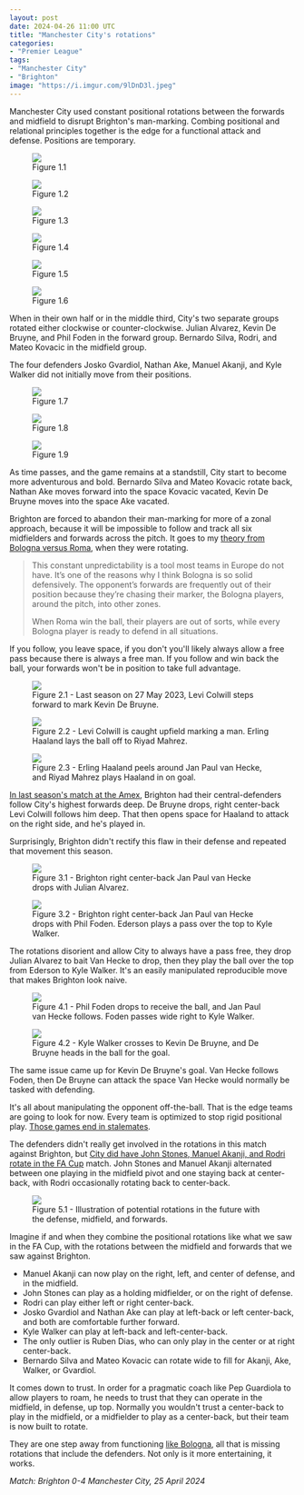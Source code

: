 ```yaml
---
layout: post
date: 2024-04-26 11:00 UTC
title: "Manchester City's rotations"
categories:
- "Premier League"
tags:
- "Manchester City"
- "Brighton"
image: "https://i.imgur.com/9lDnD3l.jpeg"
---
```


Manchester City used constant positional rotations between the forwards and midfield to disrupt Brighton's man-marking. Combing positional and relational principles together is the edge for a functional attack and defense. Positions are temporary.

<!---more--->

<figure>
    <img src="https://i.imgur.com/klcQ16i.jpeg">
    <figcaption>Figure 1.1</figcaption>
</figure> 

<figure>
    <img src="https://i.imgur.com/Sls1q6u.jpeg">
    <figcaption>Figure 1.2</figcaption>
</figure> 

<figure>
    <img src="https://i.imgur.com/3VJL34u.jpeg">
    <figcaption>Figure 1.3 </figcaption>
</figure> 

<figure>
    <img src="https://i.imgur.com/PdiMQOP.jpeg">
    <figcaption>Figure 1.4</figcaption>
</figure> 

<figure>
    <img src="https://i.imgur.com/R90oW44.jpeg">
    <figcaption>Figure 1.5</figcaption>
</figure> 

<figure>
    <img src="https://i.imgur.com/9lDnD3l.jpeg">
    <figcaption>Figure 1.6 </figcaption>
</figure> 

When in their own half or in the middle third, City's two separate groups rotated either clockwise or counter-clockwise. Julian Alvarez, Kevin De Bruyne, and Phil Foden in the forward group. Bernardo Silva, Rodri, and Mateo Kovacic in the midfield group. 

The four defenders Josko Gvardiol, Nathan Ake, Manuel Akanji, and Kyle Walker did not initially move from their positions. 

<figure>
    <img src="https://i.imgur.com/YJy2ANZ.jpeg">
    <figcaption>Figure 1.7</figcaption>
</figure> 

<figure>
    <img src="https://i.imgur.com/uX1R24u.jpeg">
    <figcaption>Figure 1.8 </figcaption>
</figure> 

<figure>
    <img src="https://i.imgur.com/RcmIYsh.jpeg">
    <figcaption>Figure 1.9 </figcaption>
</figure> 

As time passes, and the game remains at a standstill, City start to become more adventurous and bold. Bernardo Silva and Mateo Kovacic rotate back, Nathan Ake moves forward into the space Kovacic vacated, Kevin De Bruyne moves into the space Ake vacated. 

Brighton are forced to abandon their man-marking for more of a zonal approach, because it will be impossible to follow and track all six midfielders and forwards across the pitch. It goes to my [theory from Bologna versus Roma](https://tacticsjournal.com/2024/04/23/bologna-rotate-to-free-calafiori/), when they were rotating.

> This constant unpredictability is a tool most teams in Europe do not have. It’s one of the reasons why I think Bologna is so solid defensively. The opponent’s forwards are frequently out of their position because they’re chasing their marker, the Bologna players, around the pitch, into other zones.
> 
> When Roma win the ball, their players are out of sorts, while every Bologna player is ready to defend in all situations.

If you follow, you leave space, if you don't you'll likely always allow a free pass because there is always a free man. If you follow and win back the ball, your forwards won't be in position to take full advantage.

<figure>
    <img src="https://i.imgur.com/xDZkF43.jpg">
    <figcaption>Figure 2.1 - Last season on 27 May 2023, Levi Colwill steps forward to mark Kevin De Bruyne.</figcaption>
</figure> 

<figure>
    <img src="https://i.imgur.com/CHYVy8n.jpg">
    <figcaption>Figure 2.2 - Levi Colwill is caught upfield marking a man. Erling Haaland lays the ball off to Riyad Mahrez.</figcaption>
</figure> 

<figure>
    <img src="https://i.imgur.com/7hFktmI.jpg">
    <figcaption>Figure 2.3 - Erling Haaland peels around Jan Paul van Hecke, and Riyad Mahrez plays Haaland in on goal. </figcaption>
</figure> 

[In last season's match at the Amex](https://tacticsjournal.com/2023/05/27/jan-paul-van-hecke-and-levi-colwill-star-in-brighton's-counter-press/), Brighton had their central-defenders follow City's highest forwards deep. De Bruyne drops, right center-back Levi Colwill follows him deep. That then opens space for Haaland to attack on the right side, and he's played in.

Surprisingly, Brighton didn't rectify this flaw in their defense and repeated that movement this season.

<figure>
    <img src="https://i.imgur.com/lutQ8oI.jpeg">
    <figcaption>Figure 3.1 - Brighton right center-back Jan Paul van Hecke drops with Julian Alvarez.</figcaption>
</figure> 

<figure>
    <img src="https://i.imgur.com/HOpE6Nj.jpeg">
    <figcaption>Figure 3.2 - Brighton right center-back Jan Paul van Hecke drops with Phil Foden. Ederson plays a pass over the top to Kyle Walker.</figcaption>
</figure> 

The rotations disorient and allow City to always have a pass free, they drop Julian Alvarez to bait Van Hecke to drop, then they play the ball over the top from Ederson to Kyle Walker. It's an easily manipulated reproducible move that makes Brighton look naive. 

<figure>
    <img src="https://i.imgur.com/9HfinWP.jpeg">
    <figcaption>Figure 4.1 - Phil Foden drops to receive the ball, and Jan Paul van Hecke follows. Foden passes wide right to Kyle Walker.</figcaption>
</figure> 

<figure>
    <img src="https://i.imgur.com/JXNnz8g.jpeg">
    <figcaption>Figure 4.2 - Kyle Walker crosses to Kevin De Bruyne, and De Bruyne heads in the ball for the goal.</figcaption>
</figure> 

The same issue came up for Kevin De Bruyne's goal. Van Hecke follows Foden, then De Bruyne can attack the space Van Hecke would normally be tasked with defending. 

It's all about manipulating the opponent off-the-ball. That is the edge teams are going to look for now. Every team is optimized to stop rigid positional play. [Those games end in stalemates](https://tacticsjournal.com/2024/04/01/possession-without-progression/). 

The defenders didn't really get involved in the rotations in this match against Brighton, but [City did have John Stones, Manuel Akanji, and Rodri rotate in the FA Cup](https://tacticsjournal.com/2024/04/21/manchester-citys-staircase/) match. John Stones and Manuel Akanji alternated between one playing in the midfield pivot and one staying back at center-back, with Rodri occasionally rotating back to center-back.

<figure>
    <img src="https://i.imgur.com/HXtQGCz.jpeg">
    <figcaption>Figure 5.1 - Illustration of potential rotations in the future with the defense, midfield, and forwards.</figcaption>
</figure> 

Imagine if and when they combine the positional rotations like what we saw in the FA Cup, with the rotations between the midfield and forwards that we saw against Brighton. 

- Manuel Akanji can now play on the right, left, and center of defense, and in the midfield.
- John Stones can play as a holding midfielder, or on the right of defense. 
- Rodri can play either left or right center-back. 
- Josko Gvardiol and Nathan Ake can play at left-back or left center-back, and both are comfortable further forward. 
- Kyle Walker can play at left-back and left-center-back. 
- The only outlier is Ruben Dias, who can only play in the center or at right center-back. 
- Bernardo Silva and Mateo Kovacic can rotate wide to fill for Akanji, Ake, Walker, or Gvardiol.

It comes down to trust. In order for a pragmatic coach like Pep Guardiola to allow players to roam, he needs to trust that they can operate in the midfield, in defense, up top. Normally you wouldn't trust a center-back to play in the midfield, or a midfielder to play as a center-back, but their team is now built to rotate. 

They are one step away from functioning [like Bologna](https://tacticsjournal.com/2024/04/23/bologna-rotate-to-free-calafiori/), all that is missing rotations that include the defenders. Not only is it more entertaining, it works. 

*Match: Brighton 0-4 Manchester City, 25 April 2024*